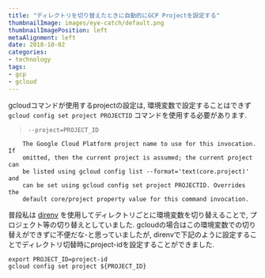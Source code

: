 ```yaml
---
title: "ディレクトリを切り替えたときに自動的にGCP Projectを設定する"
thumbnailImage: images/eye-catch/default.png
thumbnailImagePosition: left
metaAlignment: left
date: 2018-10-02
categories:
- technology
tags:
- gcp
- gcloud
---
```


gcloudコマンドが使用するprojectの設定は, 環境変数で設定することはできず `gcloud config set project PROJECTID` コマンドを使用する必要があります.

>     --project=PROJECT_ID
        The Google Cloud Platform project name to use for this invocation. If
        omitted, then the current project is assumed; the current project can
        be listed using gcloud config list --format='text(core.project)' and
        can be set using gcloud config set project PROJECTID. Overrides the
        default core/project property value for this command invocation.

普段私は [direnv](https://direnv.net/) を使用してディレクトリごとに環境変数を切り替えることで, プロジェクト等の切り替えとしていました. gcloudの場合はこの環境変数での切り替えができずに不便だな-と思っていましたが, direnvで下記のように設定することでディレクトリ切替時にproject-idを設定することができました.

```
export PROJECT_ID=project-id
gcloud config set project ${PROJECT_ID}
```
